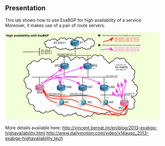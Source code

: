 Presentation
------------

This lab shows how to use ExaBGP for high availability of a
service. Moreover, it makes use of a pair of route servers.

![Lab schema](lab.svg)

More details available here:
 http://vincent.bernat.im/en/blog/2013-exabgp-highavailability.html
 http://www.dailymotion.com/video/x14auqz_2013-exabgp-highavailability_tech
